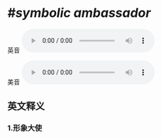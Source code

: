 # ***\#symbolic ambassador*** 
英音
<audio src="./media/symbolic ambassador1.aac" controls="controls"></audio>

美音
<audio src="./media/symbolic ambassador2.aac" controls="controls"></audio>



  

英文释义
---
### 1.**形象大使**  


